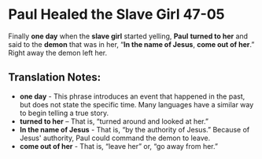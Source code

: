Paul Healed the Slave Girl 47-05
==================================


Finally **one day** when the **slave girl** started yelling, **Paul**
**turned to her** and said to the **demon** that was in her, “**In the
name of Jesus**, **come out of her**.” Right away the demon left her.

Translation Notes:
------------------

-   **one day** - This phrase introduces an event that happened in the
    past, but does not state the specific time. Many languages have a
    similar way to begin telling a true story.
-   **turned to her** – That is, “turned around and looked at her.”
-   **In the name of Jesus** - That is, “by the authority of Jesus.”
    Because of Jesus' authority, Paul could command the demon to leave.
-   **come out of her** - That is, “leave her” or, “go away
from her.”

